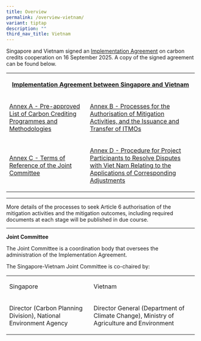 ```yaml
---
title: Overview
permalink: /overview-vietnam/
variant: tiptap
description: ""
third_nav_title: Vietnam
---
```

<p>Singapore and Vietnam signed an <a href="https://www.mti.gov.sg/Newsroom/Press-Releases/2025/09/Singapore-signs-Implementation-Agreement-on-carbon-credits-collaboration-with-Vietnam" rel="noopener nofollow" target="_blank">Implementation Agreement</a> on
carbon credits cooperation on 16 September 2025. A copy of the signed agreement
can be found below.</p>
<p></p>
<table style="minWidth: 50px">
<colgroup>
<col>
<col>
</colgroup>
<tbody>
<tr>
<th rowspan="1" colspan="2">
<p><a href="/files/SG_VN_IA_Main_Text.pdf" rel="noopener nofollow" target="_blank">Implementation Agreement between Singapore and Vietnam</a>
</p>
</th>
</tr>
<tr>
<td rowspan="1" colspan="1">
<p><a href="/files/SG_VN_IA_Annex_A.pdf" rel="noopener nofollow" target="_blank">Annex A - Pre-approved List of Carbon Crediting Programmes and Methodologies</a>
</p>
</td>
<td rowspan="1" colspan="1">
<p><a href="/files/SG_VN_IA_Annex_B.pdf" rel="noopener nofollow" target="_blank">Annex B - Processes for the Authorisation of Mitigation Activities, and the Issuance and Transfer of ITMOs</a>
</p>
</td>
</tr>
<tr>
<td rowspan="1" colspan="1">
<p><a href="/files/SG_VN_IA_Annex_C.pdf" rel="noopener nofollow" target="_blank">Annex C - Terms of Reference of the Joint Committee</a>
</p>
</td>
<td rowspan="1" colspan="1">
<p><a href="/files/SG_VN_IA_Annex_D.pdf" rel="noopener nofollow" target="_blank">Annex D - Procedure for Project Participants to Resolve Disputes with Viet Nam Relating to the Applications of Corresponding Adjustments</a>
</p>
</td>
</tr>
</tbody>
</table>
<hr>
<p>More details of the processes to seek Article 6 authorisation of the mitigation
activities and the mitigation outcomes, including required documents at
each stage will be published in due course.</p>
<hr>
<p><strong>Joint Committee</strong>
</p>
<p>The Joint Committee is a coordination body that oversees the administration
of the Implementation Agreement.</p>
<p>The Singapore-Vietnam Joint Committee is co-chaired by:</p>
<table style="minWidth: 50px">
<colgroup>
<col>
<col>
</colgroup>
<tbody>
<tr>
<td rowspan="1" colspan="1">
<p>Singapore</p>
</td>
<td rowspan="1" colspan="1">
<p>Vietnam</p>
</td>
</tr>
<tr>
<td rowspan="1" colspan="1">
<p>Director (Carbon Planning Division), National Environment Agency</p>
</td>
<td rowspan="1" colspan="1">
<p>Director General (Department of Climate Change), Ministry of Agriculture
and Environment</p>
</td>
</tr>
</tbody>
</table>
<p></p>
<p><a href="https://www.carbonmarkets-cooperation.gov.sg/project-register/" class="is-half is-left is-full-height" rel="noopener noreferrer nofollow" target="_blank"><br></a>
</p>